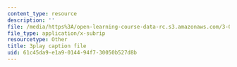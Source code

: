 ```yaml
---
content_type: resource
description: ''
file: /media/https%3A/open-learning-course-data-rc.s3.amazonaws.com/3-054-cellular-solids-structure-properties-and-applications-spring-2015/61c45da9e1a9014494f730050b527d8b_jJvVmdkiD3Y.srt
file_type: application/x-subrip
resourcetype: Other
title: 3play caption file
uid: 61c45da9-e1a9-0144-94f7-30050b527d8b
---
```

